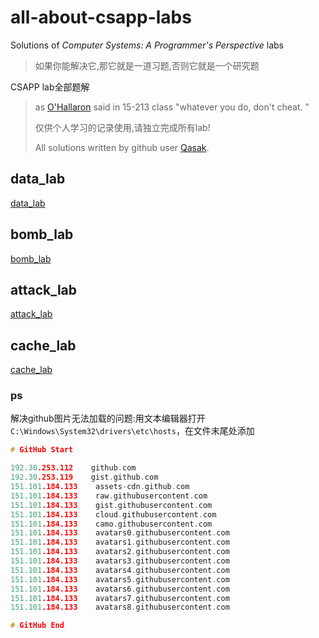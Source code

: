 # all-about-csapp-labs
Solutions of *Computer Systems: A Programmer's Perspective* labs

> 如果你能解决它,那它就是一道习题,否则它就是一个研究题

CSAPP lab全部题解

> as [O'Hallaron](https://www.cs.cmu.edu/~droh/) said in 15-213 class "whatever you do, don't cheat. " 
>
> 仅供个人学习的记录使用,请独立完成所有lab!
>
> All solutions written by github user [Qasak](https://qasak.github.io/).    

## data_lab

[data_lab](https://github.com/Qasak/all-about-csapp-labs/blob/master/datalab/README.md)

## bomb_lab

[bomb_lab](https://github.com/Qasak/all-about-csapp-labs/blob/master/bomblab/README.md)

## attack_lab

[attack_lab](https://github.com/Qasak/all-about-csapp-labs/blob/master/attacklab/README.md)

## cache_lab

[cache_lab](https://github.com/Qasak/all-about-csapp-labs/blob/master/cachelab/README.md)

### ps

解决github图片无法加载的问题:用文本编辑器打开`C:\Windows\System32\drivers\etc\hosts`，在文件末尾处添加

```c
# GitHub Start

192.30.253.112    github.com 
192.30.253.119    gist.github.com
151.101.184.133    assets-cdn.github.com
151.101.184.133    raw.githubusercontent.com
151.101.184.133    gist.githubusercontent.com
151.101.184.133    cloud.githubusercontent.com
151.101.184.133    camo.githubusercontent.com
151.101.184.133    avatars0.githubusercontent.com
151.101.184.133    avatars1.githubusercontent.com
151.101.184.133    avatars2.githubusercontent.com
151.101.184.133    avatars3.githubusercontent.com
151.101.184.133    avatars4.githubusercontent.com
151.101.184.133    avatars5.githubusercontent.com
151.101.184.133    avatars6.githubusercontent.com
151.101.184.133    avatars7.githubusercontent.com
151.101.184.133    avatars8.githubusercontent.com

# GitHub End
```


